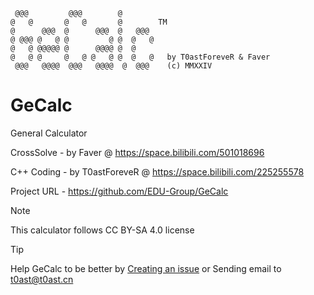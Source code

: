 ```
 @@@         @@@        @
@   @       @   @       @        TM
@      @@@  @      @@@  @   @@@
@ @@@ @   @ @         @ @  @   @
@   @ @@@@@ @      @@@@ @  @
@   @ @     @   @ @   @ @  @   @   by T0astForeveR & Faver
 @@@   @@@@  @@@   @@@@  @  @@@    (c) MMXXIV
```

# GeCalc
General Calculator

CrossSolve - by Faver @ https://space.bilibili.com/501018696

C++ Coding - by T0astForeveR @ https://space.bilibili.com/225255578

Project URL - https://github.com/EDU-Group/GeCalc

> [!NOTE]
>This calculator follows CC BY-SA 4.0 license

> [!TIP]
> Help GeCalc to be better by [Creating an issue](https://github.com/EDU-Group/GeCalc) or Sending email to t0ast@t0ast.cn



